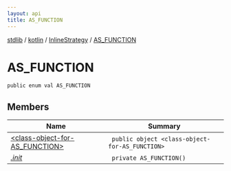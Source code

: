 ```yaml
---
layout: api
title: AS_FUNCTION
---
```

[stdlib](../../../index.html) / [kotlin](../../index.html) / [InlineStrategy](../index.html) / [AS_FUNCTION](index.html)

# AS_FUNCTION

```
public enum val AS_FUNCTION
```
## Members
| Name | Summary |
|------|---------|
|[&lt;class-object-for-AS_FUNCTION&gt;](_class-object-for-AS_FUNCTION_/index.html)|&nbsp;&nbsp;`public object <class-object-for-AS_FUNCTION>`<br>|
|[*.init*](_init_.html)|&nbsp;&nbsp;`private AS_FUNCTION()`<br>|
